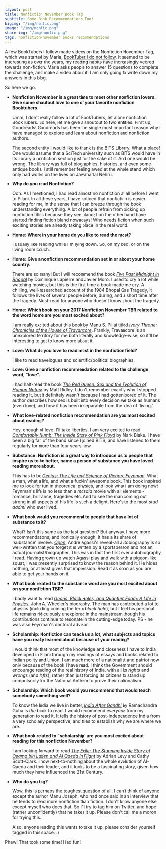 ```yaml
---
layout: post
title: Nonfiction November Book Tag
subtitle: Some Book Recommendations Too!
bigimg: "/img/nonfic.png"
image: "/img/nonfic.png"
share-img: "/img/nonfic.png"
tags: nonfiction-november books recommendations
---
```


A few BookTubers I follow made videos on the Nonfiction November Tag, which was started by Maria, [BookTuber I do not follow](https://www.youtube.com/watch?v=vHUIaW3aLgY). It seemed to be interesting as over the years, my reading habits have increasingly veered towards non-fiction. Maria asks people to answer 15 questions to complete the challenge, and make a video about it. I am only going to write down my answers in this blog.

So here we go.

* **Nonfiction November is a great time to meet other nonfiction lovers.  Give some shoutout love to one of your favorite nonfiction Booktubers.**
	
	Umm, I don't really follow a lot of BookTubers, let alone nonfiction BookTubers. So here, let me give a shoutout to two entities. First up, Goodreads! Goodreads has been the single most important reason why I have managed to explore and learn about nonfiction and nonfiction authors.

	The second entity I would like to thank is the BITS Library. What a place! One would assume that a SciTech university such as BITS would have in its library a nonfiction section just for the sake of it. And one would be wrong. The library was full of biographies, histories, and even some antique books. I still remember feeling awed at the whole stand which only had works on the lives on Jawaharlal Nehru.

* **Why do you read Nonfiction?**

	Ooh. As I mentioned, I had read almost no nonfiction at all before I went to Pilani. In all these years, I have noticed that nonfiction is easier reading for me, in the sense that I can breeze through the book understanding everything. A lot of people refrain from picking up nonfiction titles because they see bland; I on the other hand have started finding fiction bland nowadays! Who needs fiction when such exciting stories are already taking place in the real world.

* **Home: Where in your home do you like to read the most?**

	I usually like reading while I'm lying down. So, on my bed, or on the living room couch.

* **Home: Give a nonfiction recommendation set in or about your home country.**
	
	There are so many! But I will recommend the book [_Five Past Midnight in Bhopal_](https://www.goodreads.com/book/show/183715.Five_Past_Midnight_in_Bhopal) by Dominique Lapierre and Javier Moro. I used to cry a lot while watching movies, but this is the first time a book made me cry. A chilling, well-researched account of the 1984 Bhopal Gas Tragedy, it follows the lives of several people before, during, and a short time after the tragedy. Must-read for anyone who doesn't know about the tragedy.

* **Home: Which book on your 2017 Nonfiction November TBR related to the word home are you most excited about?**
	
	I am really excited about this book by Manu S. Pillai titled [_Ivory Throne: Chronicles of the House of Travancore_](https://www.goodreads.com/book/show/28264135-ivory-throne?ac=1&from_search=true). Frankly, Travancore is an unexplored territory for me both literally and knowledge-wise, so it'll be interesting to get to know more about it.

* **Love: What do you love to read most in the nonfiction field?**

	I like to read travelogues and scientific/political biographies.

* **Love: Give a nonfiction recommendation related to the challenge word, "love".**

	I had half-read the book [_The Red Queen: Sex and the Evolution of Human Nature_](https://www.goodreads.com/book/show/16176.The_Red_Queen?ac=1&from_search=true) by Matt Ridley. I don't remember exactly why I stopped reading it, but it definitely wasn't because I had gotten bored of it. The author describes how sex is built into every decision we take as humans (even love), and how it has been inseparable from the idea of 'living.'

* **What love-related nonfiction recommendation are you most excited about reading?**

	Hey, enough of love. I'll take liberties. I am very excited to read [_Comfortably Numb: The Inside Story of Pink Floyd_](https://www.goodreads.com/book/show/1962086.Comfortably_Numb?ac=1&from_search=true) by Mark Blake. I have been a big fan of the band since I joined BITS, and have listened to them regularly for more than four years now.

* **Substance: Nonfiction is a great way to introduce us to people that inspire us to be better, name a person of substance you have loved reading more about.**

	This has to be [_Genius: The Life and Science of Richard Feynman_](https://www.goodreads.com/book/show/98685.Genius?ac=1&from_search=true). What a man, what a life, and what a fuckin' awesome book. This book inspired me to look for fun in theoretical physics, and look what I am doing now! Feynman's life is no less than a _masala_ movie with all elements - romance, brilliance, tragedies etc. And to see the man coming out strong in all aspects of his life is such a delight. Here's to the most _stud aadmi_ who ever lived.

* **What book would you recommend to people that has a lot of substance to it?**

	What? Isn't this same as the last question? But anyway, I have more recommendations, and ironically enough, it has a its share of 'substance' involve. [_Open_](https://www.goodreads.com/book/show/6480781-open), Andre Agassi's reveal-all autobiography is so well-written that you forget it is written by a sportsperson and not an actual journalist/biographer. This was in fact the first ever autobiography I read. Having grown up watch Agassi play and walk with a pigeon-like squat, I was presently surprised to know the reason behind it. He hides nothing, or at least gives that impression. Read it as soon as you are able to get your hands on it.

* **What book related to the substance word are you most excited about on your nonfiction TBR?**

	I badly want to read [_Geons, Black Holes, and Quantum Foam: A Life in Physics_](https://www.goodreads.com/book/show/636449.Geons_Black_Holes_and_Quantum_Foam), John A. Wheeler's biography. The man has contributed a lot to physics (including coining the term _black hole_), but I feel his personal life remains ridiculously unexplored in the mainstream though his contributions continue to resonate in the cutting-edge today. PS - he was also Feynman's doctoral advisor.

* **Scholarship: Nonfiction can teach us a lot, what subjects and topics have you really learned about because of your reading?**

	I would think that most of the knowledge and closeness I have to India developed in Pilani through my readings of essays and books related to Indian polity and Union. I am much more of a nationalist and patriot now only because of the book I have read. I think the Government should encourage reading of the real history of India, with all its _rights_ and _wrongs_ (and _lefts_), rather than just forcing its citizens to stand up compulsorily for the National Anthem to prove their nationalism.

* **Scholarship: Which book would you recommend that would teach somebody something well?**

	To know the India we live in better, [_India After Gandhi_](https://www.goodreads.com/book/show/356824.India_After_Gandhi?ac=1&from_search=true) by Ramachandra Guha is _the_ book to read. I would recommend _everyone_ from my generation to read it. It tells the history of post-independence India from a very scholarly perspective, and tries to establish why we are where we are.

* **What book related to "scholarship' are you most excited about reading for this nonfiction November?**

	I am looking forward to read [_The Exile: The Stunning Inside Story of Osama bin Laden and Al Qaeda in Flight_](https://www.goodreads.com/book/show/31937483-the-exile) by Adrian Levy and Cathy Scott-Clark. I now next-to-nothing about the whole evolution of Al-Qaeda and their leader, and it looks to be a fascinating story, given how much they have influenced the 21st Century.

* **Who do you tag?**

	Wow, this is perhaps the toughest question of all. I can't think of anyone except the author Manu Joseph, who had once said in an interview that he tends to read more nonfiction than fiction. I don't know anyone else except myself who does that. So I'll try to tag him on Twitter, and hope (rather unconfidently) that he takes it up. Please don't call me a moron for trying this.

	Also, anyone reading this wants to take it up, please consider yourself tagged in this space. :)

Phew! That took some time! Had fun!